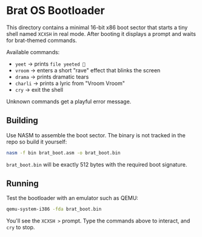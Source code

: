# Brat OS Bootloader

This directory contains a minimal 16-bit x86 boot sector that starts a tiny shell named `XCXSH` in real mode. After booting it displays a prompt and waits for brat-themed commands.

Available commands:
- `yeet`  → prints `file yeeted 💅`
- `vroom` → enters a short "rave" effect that blinks the screen
- `drama` → prints dramatic tears
- `charli` → prints a lyric from "Vroom Vroom"
- `cry`   → exit the shell

Unknown commands get a playful error message.

## Building

Use NASM to assemble the boot sector. The binary is not tracked in the repo so build it yourself:

```bash
nasm -f bin brat_boot.asm -o brat_boot.bin
```

`brat_boot.bin` will be exactly 512 bytes with the required boot signature.

## Running

Test the bootloader with an emulator such as QEMU:

```bash
qemu-system-i386 -fda brat_boot.bin
```

You'll see the `XCXSH >` prompt. Type the commands above to interact, and `cry` to stop.
